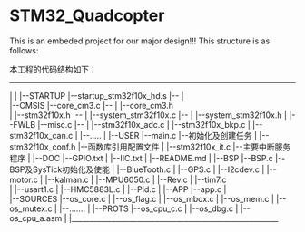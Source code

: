 # STM32_Quadcopter
This is an embeded project for our major design!!!
This structure is as follows:

本工程的代码结构如下：
 _____________________________________________________________
|
|
|--STARTUP |--startup_stm32f10x_hd.s       |--
|           
|--CMSIS   |--core_cm3.c                   |--
|          |--core_cm3.h                   
|          |--stm32f10x.h                  |--
|          |--system_stm32f10x.c           |--
|          |--system_stm32f10x.h
|
|--FWLB    |--misc.c                       |--
|          |--stm32f10x_adc.c
|          |--stm32f10x_bkp.c
|          |--stm32f10x_can.c
|          |--.....
|
|--USER    |--main.c                        |--初始化及创建任务
|          |--stm32f10x_conf.h              |--函数库引用配置文件
|          |--stm32f10x_it.c                |--主要中断服务程序
|
|--DOC     |--GPIO.txt
|          |--IIC.txt
|          |--README.md
|
|--BSP     |--BSP.c                         |--BSP及SysTick初始化及使能
|          |--BlueTooth.c
|          |--GPS.c
|          |--I2cdev.c
|          |--motor.c
|          |--kalman.c
|          |--MPU6050.c
|          |--Rev.c
|          |--tim7.c  
|          |--usart1.c
|          |--HMC5883L.c
|          |--Pid.c
|
|--APP     |--app.c
|          
|--SOURCES |--os_core.c
|          |--os_flag.c
|          |--os_mbox.c
|          |--os_mem.c
|          |--os_mutex.c
|          |--.......
|
|--PROTS   |--os_cpu_c.c
|          |--os_dbg.c
|          |--os_cpu_a.asm
|
|_________________________________________________________
